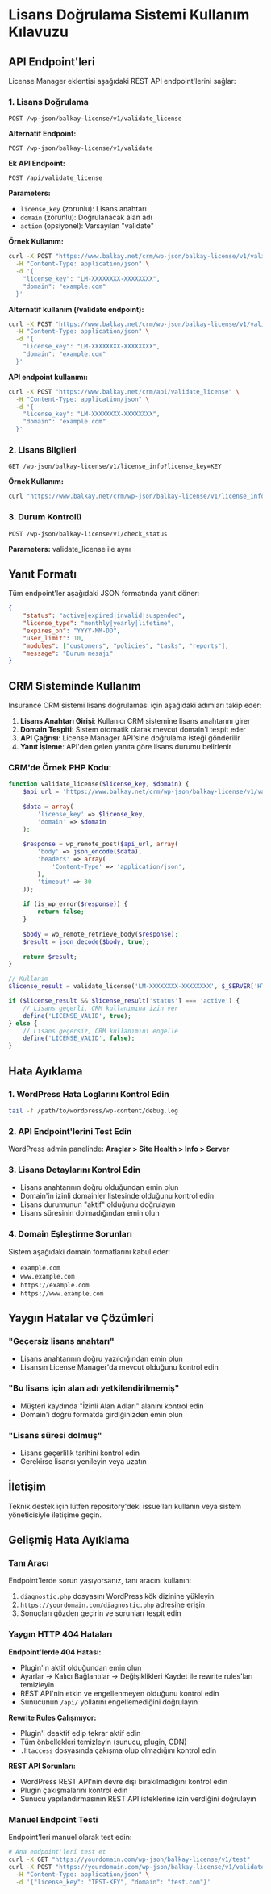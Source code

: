 # Lisans Doğrulama Sistemi Kullanım Kılavuzu

## API Endpoint'leri

License Manager eklentisi aşağıdaki REST API endpoint'lerini sağlar:

### 1. Lisans Doğrulama
```
POST /wp-json/balkay-license/v1/validate_license
```

**Alternatif Endpoint:**
```
POST /wp-json/balkay-license/v1/validate
```

**Ek API Endpoint:**
```
POST /api/validate_license
```

**Parameters:**
- `license_key` (zorunlu): Lisans anahtarı
- `domain` (zorunlu): Doğrulanacak alan adı
- `action` (opsiyonel): Varsayılan "validate"

**Örnek Kullanım:**
```bash
curl -X POST "https://www.balkay.net/crm/wp-json/balkay-license/v1/validate_license" \
  -H "Content-Type: application/json" \
  -d '{
    "license_key": "LM-XXXXXXXX-XXXXXXXX",
    "domain": "example.com"
  }'
```

**Alternatif kullanım (/validate endpoint):**
```bash
curl -X POST "https://www.balkay.net/crm/wp-json/balkay-license/v1/validate" \
  -H "Content-Type: application/json" \
  -d '{
    "license_key": "LM-XXXXXXXX-XXXXXXXX",
    "domain": "example.com"
  }'
```

**API endpoint kullanımı:**
```bash
curl -X POST "https://www.balkay.net/crm/api/validate_license" \
  -H "Content-Type: application/json" \
  -d '{
    "license_key": "LM-XXXXXXXX-XXXXXXXX",
    "domain": "example.com"
  }'
```

### 2. Lisans Bilgileri
```
GET /wp-json/balkay-license/v1/license_info?license_key=KEY
```

**Örnek Kullanım:**
```bash
curl "https://www.balkay.net/crm/wp-json/balkay-license/v1/license_info?license_key=LM-XXXXXXXX-XXXXXXXX"
```

### 3. Durum Kontrolü
```
POST /wp-json/balkay-license/v1/check_status
```

**Parameters:** validate_license ile aynı

## Yanıt Formatı

Tüm endpoint'ler aşağıdaki JSON formatında yanıt döner:

```json
{
    "status": "active|expired|invalid|suspended",
    "license_type": "monthly|yearly|lifetime",
    "expires_on": "YYYY-MM-DD",
    "user_limit": 10,
    "modules": ["customers", "policies", "tasks", "reports"],
    "message": "Durum mesajı"
}
```

## CRM Sisteminde Kullanım

Insurance CRM sistemi lisans doğrulaması için aşağıdaki adımları takip eder:

1. **Lisans Anahtarı Girişi**: Kullanıcı CRM sistemine lisans anahtarını girer
2. **Domain Tespiti**: Sistem otomatik olarak mevcut domain'i tespit eder
3. **API Çağrısı**: License Manager API'sine doğrulama isteği gönderilir
4. **Yanıt İşleme**: API'den gelen yanıta göre lisans durumu belirlenir

### CRM'de Örnek PHP Kodu:

```php
function validate_license($license_key, $domain) {
    $api_url = 'https://www.balkay.net/crm/wp-json/balkay-license/v1/validate_license';
    
    $data = array(
        'license_key' => $license_key,
        'domain' => $domain
    );
    
    $response = wp_remote_post($api_url, array(
        'body' => json_encode($data),
        'headers' => array(
            'Content-Type' => 'application/json',
        ),
        'timeout' => 30
    ));
    
    if (is_wp_error($response)) {
        return false;
    }
    
    $body = wp_remote_retrieve_body($response);
    $result = json_decode($body, true);
    
    return $result;
}

// Kullanım
$license_result = validate_license('LM-XXXXXXXX-XXXXXXXX', $_SERVER['HTTP_HOST']);

if ($license_result && $license_result['status'] === 'active') {
    // Lisans geçerli, CRM kullanımına izin ver
    define('LICENSE_VALID', true);
} else {
    // Lisans geçersiz, CRM kullanımını engelle
    define('LICENSE_VALID', false);
}
```

## Hata Ayıklama

### 1. WordPress Hata Loglarını Kontrol Edin
```bash
tail -f /path/to/wordpress/wp-content/debug.log
```

### 2. API Endpoint'lerini Test Edin
WordPress admin panelinde: **Araçlar > Site Health > Info > Server**

### 3. Lisans Detaylarını Kontrol Edin
- Lisans anahtarının doğru olduğundan emin olun
- Domain'in izinli domainler listesinde olduğunu kontrol edin
- Lisans durumunun "aktif" olduğunu doğrulayın
- Lisans süresinin dolmadığından emin olun

### 4. Domain Eşleştirme Sorunları
Sistem aşağıdaki domain formatlarını kabul eder:
- `example.com`
- `www.example.com`
- `https://example.com`
- `https://www.example.com`

## Yaygın Hatalar ve Çözümleri

### "Geçersiz lisans anahtarı"
- Lisans anahtarının doğru yazıldığından emin olun
- Lisansın License Manager'da mevcut olduğunu kontrol edin

### "Bu lisans için alan adı yetkilendirilmemiş"
- Müşteri kaydında "İzinli Alan Adları" alanını kontrol edin
- Domain'i doğru formatda girdiğinizden emin olun

### "Lisans süresi dolmuş"
- Lisans geçerlilik tarihini kontrol edin
- Gerekirse lisansı yenileyin veya uzatın

## İletişim

Teknik destek için lütfen repository'deki issue'ları kullanın veya sistem yöneticisiyle iletişime geçin.

## Gelişmiş Hata Ayıklama

### Tanı Aracı

Endpoint'lerde sorun yaşıyorsanız, tanı aracını kullanın:

1. `diagnostic.php` dosyasını WordPress kök dizinine yükleyin
2. `https://yourdomain.com/diagnostic.php` adresine erişin
3. Sonuçları gözden geçirin ve sorunları tespit edin

### Yaygın HTTP 404 Hataları

**Endpoint'lerde 404 Hatası:**
- Plugin'in aktif olduğundan emin olun
- Ayarlar → Kalıcı Bağlantılar → Değişiklikleri Kaydet ile rewrite rules'ları temizleyin
- REST API'nin etkin ve engellenmeyen olduğunu kontrol edin
- Sunucunun `/api/` yollarını engellemediğini doğrulayın

**Rewrite Rules Çalışmıyor:**
- Plugin'i deaktif edip tekrar aktif edin
- Tüm önbellekleri temizleyin (sunucu, plugin, CDN)
- `.htaccess` dosyasında çakışma olup olmadığını kontrol edin

**REST API Sorunları:**
- WordPress REST API'nin devre dışı bırakılmadığını kontrol edin
- Plugin çakışmalarını kontrol edin
- Sunucu yapılandırmasının REST API isteklerine izin verdiğini doğrulayın

### Manuel Endpoint Testi

Endpoint'leri manuel olarak test edin:

```bash
# Ana endpoint'leri test et
curl -X GET "https://yourdomain.com/wp-json/balkay-license/v1/test"
curl -X POST "https://yourdomain.com/wp-json/balkay-license/v1/validate" \
  -H "Content-Type: application/json" \
  -d '{"license_key": "TEST-KEY", "domain": "test.com"}'
```